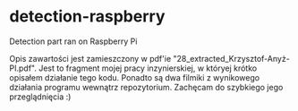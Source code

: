 # detection-raspberry
Detection part ran on Raspberry Pi

Opis zawartości jest zamieszczony w pdf'ie "28_extracted_Krzysztof-Anyż-PI.pdf".
Jest to fragment mojej pracy inzynierskiej, w któryej krótko opisałem działanie tego kodu.
Ponadto są dwa filmiki z wynikowego działania programu wewnątrz repozytorium.
Zachęcam do szybkiego jego przeglądnięcia :)
